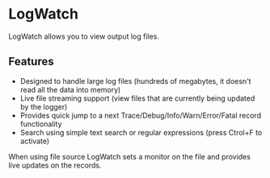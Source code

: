 LogWatch
========

LogWatch allows you to view output log files.

## Features
* Designed to handle large log files (hundreds of megabytes, it doesn't read all the data into memory)
* Live file streaming support (view files that are currently being updated by the logger)
* Provides quick jump to a next Trace/Debug/Info/Warn/Error/Fatal record functionality
* Search using simple text search or regular expressions (press Ctrol+F to activate)

When using file source LogWatch sets a monitor on the file and provides live updates on the records.